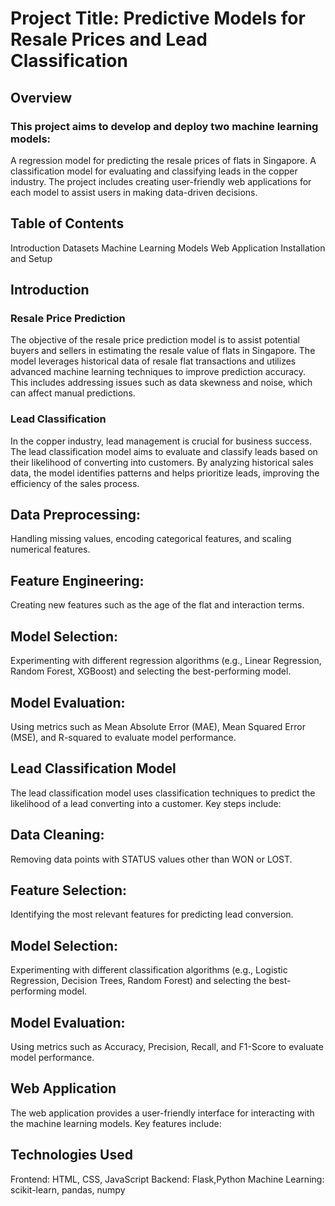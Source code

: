# Project Title: Predictive Models for Resale Prices and Lead Classification
## Overview
### This project aims to develop and deploy two machine learning models:

A regression model for predicting the resale prices of flats in Singapore.
A classification model for evaluating and classifying leads in the copper industry.
The project includes creating user-friendly web applications for each model to assist users in making data-driven decisions.

## Table of Contents
Introduction
Datasets
Machine Learning Models
Web Application
Installation and Setup

## Introduction
### Resale Price Prediction
The objective of the resale price prediction model is to assist potential buyers and sellers in estimating the resale value of flats in Singapore. The model leverages historical data of resale flat transactions and utilizes advanced machine learning techniques to improve prediction accuracy. This includes addressing issues such as data skewness and noise, which can affect manual predictions.

### Lead Classification
In the copper industry, lead management is crucial for business success. The lead classification model aims to evaluate and classify leads based on their likelihood of converting into customers. By analyzing historical sales data, the model identifies patterns and helps prioritize leads, improving the efficiency of the sales process.


## Data Preprocessing: 
Handling missing values, encoding categorical features, and scaling numerical features.
## Feature Engineering: 
Creating new features such as the age of the flat and interaction terms.
## Model Selection: 
Experimenting with different regression algorithms (e.g., Linear Regression, Random Forest, XGBoost) and selecting the best-performing model.
## Model Evaluation: 
Using metrics such as Mean Absolute Error (MAE), Mean Squared Error (MSE), and R-squared to evaluate model performance.
## Lead Classification Model
The lead classification model uses classification techniques to predict the likelihood of a lead converting into a customer. Key steps include:

## Data Cleaning:
Removing data points with STATUS values other than WON or LOST.
## Feature Selection: 
Identifying the most relevant features for predicting lead conversion.
## Model Selection:
Experimenting with different classification algorithms (e.g., Logistic Regression, Decision Trees, Random Forest) and selecting the best-performing model.
## Model Evaluation: 
Using metrics such as Accuracy, Precision, Recall, and F1-Score to evaluate model performance.
## Web Application
The web application provides a user-friendly interface for interacting with the machine learning models. Key features include:


## Technologies Used
Frontend: HTML, CSS, JavaScript
Backend: Flask,Python
Machine Learning: scikit-learn, pandas, numpy
